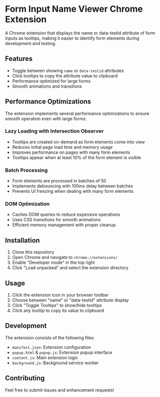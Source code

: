 # Form Input Name Viewer Chrome Extension

A Chrome extension that displays the name or data-testid attribute of form inputs as tooltips, making it easier to identify form elements during development and testing.

## Features

- Toggle between showing `name` or `data-testid` attributes
- Click tooltips to copy the attribute value to clipboard
- Performance optimized for large forms
- Smooth animations and transitions

## Performance Optimizations

The extension implements several performance optimizations to ensure smooth operation even with large forms:

### Lazy Loading with Intersection Observer
- Tooltips are created on-demand as form elements come into view
- Reduces initial page load time and memory usage
- Improves performance on pages with many form elements
- Tooltips appear when at least 10% of the form element is visible

### Batch Processing
- Form elements are processed in batches of 50
- Implements debouncing with 100ms delay between batches
- Prevents UI freezing when dealing with many form elements

### DOM Optimization
- Caches DOM queries to reduce expensive operations
- Uses CSS transitions for smooth animations
- Efficient memory management with proper cleanup

## Installation

1. Clone this repository
2. Open Chrome and navigate to `chrome://extensions/`
3. Enable "Developer mode" in the top right
4. Click "Load unpacked" and select the extension directory

## Usage

1. Click the extension icon in your browser toolbar
2. Choose between "name" or "data-testid" attribute display
3. Click "Toggle Tooltips" to show/hide tooltips
4. Click any tooltip to copy its value to clipboard

## Development

The extension consists of the following files:
- `manifest.json`: Extension configuration
- `popup.html` & `popup.js`: Extension popup interface
- `content.js`: Main extension logic
- `background.js`: Background service worker

## Contributing

Feel free to submit issues and enhancement requests! 